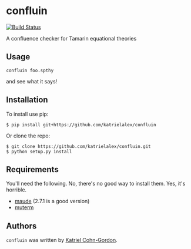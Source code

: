 confluin
========

[![Build Status](https://travis-ci.org/katrielalex/confluin.svg?branch=master)](https://travis-ci.org/katrielalex/confluin)

A confluence checker for Tamarin equational theories

Usage
-----


    confluin foo.spthy

and see what it says!


Installation
------------

To install use pip:

    $ pip install git+https://github.com/katrielalex/confluin

Or clone the repo:

    $ git clone https://github.com/katrielalex/confluin.git
    $ python setup.py install

Requirements
------------

You'll need the following. No, there's no good way to install them. Yes, it's horrible.

- [maude](http://maude.cs.illinois.edu/w/index.php?title=Maude_download_and_installation) (2.7.1 is a good version)
- [muterm](http://zenon.dsic.upv.es/muterm/?page_id=191)

Authors
-------

`confluin` was written by [Katriel Cohn-Gordon](mailto:me@katriel.co.uk).
